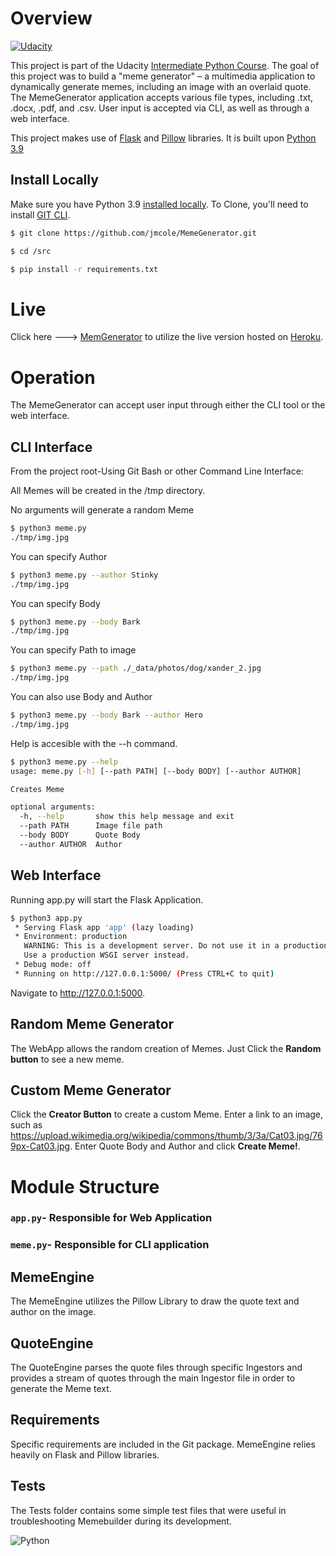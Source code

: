 # Overview

[![Udacity](https://upload.wikimedia.org/wikipedia/commons/e/e8/Udacity_logo.svg)](https://udacity.com)

This project is part of the Udacity [Intermediate Python Course](https://www.udacity.com/course/intermediate-python-nanodegree--nd303). The goal of this project was to build a "meme generator" – a multimedia application to dynamically generate memes, including an image with an overlaid quote. The MemeGenerator application accepts various file types, including .txt, .docx, .pdf, and .csv. User input is accepted via CLI, as well as through a web interface.

This project makes use of [Flask](https://flask.palletsprojects.com/en/2.0.x/) and [Pillow](https://pillow.readthedocs.io/en/stable/) libraries. It is built upon [Python 3.9](https://www.python.org/downloads/)


## Install Locally

Make sure you have Python 3.9 [installed locally](https://docs.python-guide.org/starting/installation/). To Clone, you'll need to install [GIT CLI](https://git-scm.com/book/en/v2/Getting-Started-Installing-Git).

```sh
$ git clone https://github.com/jmcole/MemeGenerator.git 

$ cd /src

$ pip install -r requirements.txt

```

# Live 
Click here ---> [MemGenerator](https://memegenerator-app.herokuapp.com/) to utilize the live version hosted on [Heroku](https://devcenter.heroku.com/).

# Operation

The MemeGenerator can accept user input through either the CLI tool or the web interface.

## CLI Interface
From the project root-Using Git Bash or other Command Line Interface:

All Memes will be created in the /tmp directory.

No arguments will generate a random Meme
```sh
$ python3 meme.py
./tmp/img.jpg
```
You can specify Author
```sh
$ python3 meme.py --author Stinky
./tmp/img.jpg
```
You can specify Body
```sh
$ python3 meme.py --body Bark
./tmp/img.jpg
```
You can specify Path to image
```sh
$ python3 meme.py --path ./_data/photos/dog/xander_2.jpg
./tmp/img.jpg
```
You can also use Body and Author

```sh
$ python3 meme.py --body Bark --author Hero
./tmp/img.jpg
```
Help is accesible with the --h command.
```sh
$ python3 meme.py --help
usage: meme.py [-h] [--path PATH] [--body BODY] [--author AUTHOR]

Creates Meme

optional arguments:
  -h, --help       show this help message and exit
  --path PATH      Image file path
  --body BODY      Quote Body
  --author AUTHOR  Author
```
## Web Interface

Running app.py will start the Flask Application.

```sh
$ python3 app.py
 * Serving Flask app 'app' (lazy loading)
 * Environment: production
   WARNING: This is a development server. Do not use it in a production deployment.
   Use a production WSGI server instead.
 * Debug mode: off
 * Running on http://127.0.0.1:5000/ (Press CTRL+C to quit)
```
Navigate to http://127.0.0.1:5000.

## Random Meme Generator
The WebApp allows the random creation of Memes. Just Click the **Random button** to see a new meme.
## Custom Meme Generator
Click the **Creator Button** to create a custom Meme. Enter a link to an image, such as https://upload.wikimedia.org/wikipedia/commons/thumb/3/3a/Cat03.jpg/769px-Cat03.jpg. Enter Quote Body and Author and click **Create Meme!**.

# Module Structure

###  `app.py`- Responsible for Web Application
###  `meme.py`- Responsible for CLI application

## MemeEngine
The MemeEngine utilizes the Pillow Library to draw the quote text and author on the image.
## QuoteEngine
The QuoteEngine parses the quote files through specific Ingestors and provides a stream of quotes through the main Ingestor file in order to generate the Meme text.
## Requirements

Specific requirements are included in the Git package. MemeEngine relies heavily on Flask and  Pillow libraries. 

## Tests

The Tests folder contains some simple test files that were useful in troubleshooting Memebuilder during its development.









![Python](https://www.python.org/static/community_logos/python-powered-w-100x40.png)



